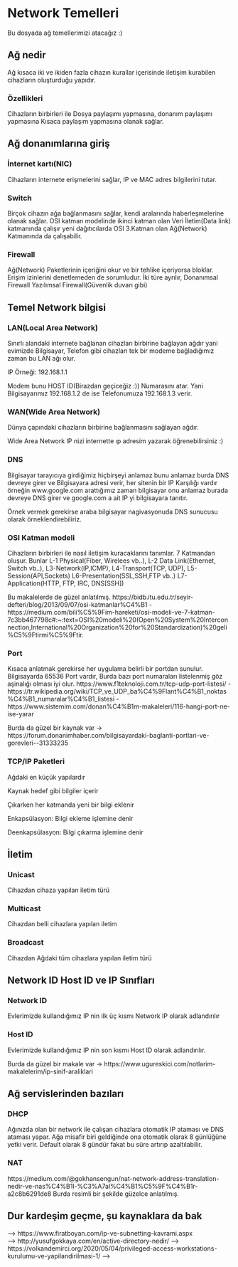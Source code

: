 <h1>Network Temelleri</h1>

Bu dosyada ağ temellerimizi atacağız :)

<h2>Ağ nedir</h2>
<p>Ağ kısaca iki ve ikiden fazla cihazın kurallar içerisinde iletişim kurabilen cihazların oluşturduğu yapıdır.</p>

<h3>Özellikleri</h3>
<p> Cihazların birbirleri ile Dosya paylaşımı yapmasına, donanım paylaşımı yapmasına Kısaca paylaşım yapmasına olanak sağlar.</p>

<h2>Ağ donanımlarına giriş</h2>

<h3>İnternet kartı(NIC)</h3>
<p>Cihazların internete erişmelerini sağlar, IP ve MAC adres bilgilerini tutar.</p>

<h3>Switch</h3>
<p>Birçok cihazın ağa bağlanmasını sağlar, kendi aralarında haberleşmelerine olanak sağlar. OSI katman modelinde ikinci katman olan Veri İletim(Data link) katmanında çalışır yeni dağıtıcılarda OSI 3.Katman olan Ağ(Network) Katmanında da çalışabilir. </p>


<h3>Firewall</h3>
<p>Ağ(Network) Paketlerinin içeriğini okur ve bir tehlike içeriyorsa bloklar. Erişim izinlerini denetlemeden de sorumludur. İki türe ayrılır, Donanımsal Firewall Yazılımsal Firewall(Güvenlik duvarı gibi) </p>

<h2>Temel Network bilgisi</h2>

<h3>LAN(Local Area Network)</h3>

<p>Sınırlı alandaki internete bağlanan cihazları birbirine bağlayan ağdır yani evimizde Bilgisayar, Telefon gibi cihazları tek bir modeme bağladığımız zaman bu LAN ağı olur. </p>
<p>IP Örneği: 192.168.1.1</p>
<p>Modem bunu HOST ID(Birazdan geçiceğiz :)) Numarasını atar. Yani Bilgisayarımız 192.168.1.2 de ise Telefonumuza 192.168.1.3 verir.</p>

<h3>WAN(Wide Area Network)</h3>
<p>Dünya çapındaki cihazların birbirine bağlanmasını sağlayan ağdır.</p>
<p>Wide Area Network IP nizi internette ıp adresim yazarak öğrenebilirsiniz :)</p>

<h3>DNS</h3>
<p>Bilgisayar tarayıcıya girdiğimiz hiçbirşeyi anlamaz bunu anlamaz burda DNS devreye girer ve Bilgisayara adresi verir, her sitenin bir IP Karşılığı vardır örneğin www.google.com arattığımız zaman bilgisayar onu anlamaz burada devreye DNS girer ve google.com a ait IP yi bilgisayara tanıtır. </p>
<p>Örnek vermek gerekirse araba bilgisayar nagivasyonuda DNS sunucusu olarak örneklendirebiliriz.</p>



<h3>OSI Katman modeli</h3>
<p>Cihazların birbirleri ile nasıl iletişim kuracaklarını tanımlar. 7 Katmandan oluşur. Bunlar L-1 Physical(Fiber, Wirelees vb..), L-2 Data Link(Ethernet, Switch vb..), L3-Network(IP,ICMP), L4-Transport(TCP, UDP), L5-Session(API,Sockets) L6-Presentation(SSL,SSH,FTP vb..) L7-Application(HTTP, FTP, IRC, DNS[SSH])</p>
<p>Bu makalelerde de güzel anlatılmış.
https://bidb.itu.edu.tr/seyir-defteri/blog/2013/09/07/osi-katmanlar%C4%B1 - 
https://medium.com/bili%C5%9Fim-hareketi/osi-modeli-ve-7-katman-7c3bb467798c#:~:text=OSI%20modeli%20(Open%20System%20Interconnection,International%20Organization%20for%20Standardization)%20geli%C5%9Ftirmi%C5%9Ftir.</p>

<h3>Port</h3>
<p>Kısaca anlatmak gerekirse her uygulama belirli bir portdan sunulur. Bilgisayarda 65536 Port vardır, Burda bazı port numaraları listelenmiş göz aşinalığı olması iyi olur. https://www.f1teknoloji.com.tr/tcp-udp-port-listesi/ - https://tr.wikipedia.org/wiki/TCP_ve_UDP_ba%C4%9Flant%C4%B1_noktas%C4%B1_numaralar%C4%B1_listesi - https://www.sistemim.com/donan%C4%B1m-makaleleri/116-hangi-port-ne-ise-yarar </p>

<p>Burda da güzel bir kaynak var -> https://forum.donanimhaber.com/bilgisayardaki-baglanti-portlari-ve-gorevleri--31333235</p>

<h3>TCP/IP Paketleri</h3>

<p>Ağdaki en küçük yapılardır</p>

<p>Kaynak hedef gibi bilgiler içerir</p>
<p>Çıkarken her katmanda yeni bir bilgi eklenir</p>
<p>Enkapsülasyon: Bilgi ekleme işlemine denir</p>
<p>Deenkapsülasyon: Bilgi çıkarma işlemine denir</p>

<h2>İletim</h2>

<h3>Unicast</h3>

<p>Cihazdan cihaza yapılan iletim türü</p>

<h3>Multicast</h3>
<p>Cihazdan belli cihazlara yapılan iletim</p>

<h3>Broadcast</h3>
<p>Cihazdan Ağdaki tüm cihazlara yapılan iletim türü </p>

<h2>Network ID Host ID ve IP Sınıfları</h2>

<h3>Network ID</h3>
<p>Evlerimizde kullandığımız IP nin ilk üç kısmı Network IP olarak adlandırılır</p>

<h3>Host ID</h3>
<p>Evlerimizde kullandığımız IP nin son kısmı Host ID olarak adlandırılır.</p>

<p>Burda da güzel bir makale var -> https://www.ugureskici.com/notlarim-makalelerim/ip-sinif-araliklari</p>

<h2> Ağ servislerinden bazıları </h2>

<h3>DHCP</h3>
<p>Ağınızda olan bir network ile çalışan cihazlara otomatik IP ataması ve DNS ataması yapar. Ağa misafir biri geldiğinde ona otomatik olarak 8 günlüğüne yetki verir. Default olarak 8 gündür fakat bu süre artırıp azaltılabilir.

<h3>NAT</h3>
<p>https://medium.com/@gokhansengun/nat-network-address-translation-nedir-ve-nas%C4%B1l-%C3%A7al%C4%B1%C5%9F%C4%B1r-a2c8b6291de8 Burda resimli bir şekilde güzelce anlatılmış. </p>

<h2>Dur kardeşim geçme, şu kaynaklara da bak</h2>
<p align='left'>
  --> https://www.firatboyan.com/ip-ve-subnetting-kavrami.aspx <br>
  --> http://yusufgokkaya.com/en/active-directory-nedir/
  --> https://volkandemirci.org/2020/05/04/privileged-access-workstations-kurulumu-ve-yapilandirilmasi-1/
  -->















